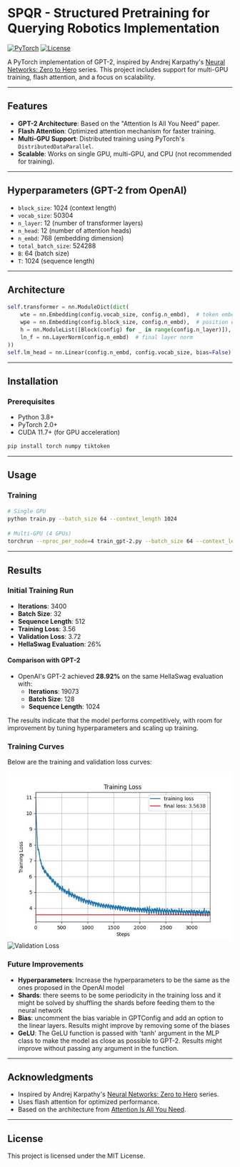# SPQR - Structured Pretraining for Querying Robotics Implementation

[![PyTorch](https://img.shields.io/badge/PyTorch-%23EE4C2C.svg?style=flat&logo=PyTorch&logoColor=white)](https://pytorch.org/)
[![License](https://img.shields.io/badge/License-MIT-blue.svg)](LICENSE)

A PyTorch implementation of GPT-2, inspired by Andrej Karpathy's [Neural Networks: Zero to Hero](https://karpathy.ai/zero-to-hero.html) series. This project includes support for multi-GPU training, flash attention, and a focus on scalability.

---

## Features
- **GPT-2 Architecture**: Based on the "Attention Is All You Need" paper.
- **Flash Attention**: Optimized attention mechanism for faster training.
- **Multi-GPU Support**: Distributed training using PyTorch's `DistributedDataParallel`.
- **Scalable**: Works on single GPU, multi-GPU, and CPU (not recommended for training).

---

## Hyperparameters (GPT-2 from OpenAI)
- `block_size`: 1024 (context length)
- `vocab_size`: 50304
- `n_layer`: 12 (number of transformer layers)
- `n_head`: 12 (number of attention heads)
- `n_embd`: 768 (embedding dimension)
- `total_batch_size`: 524288
- `B`: 64 (batch size)
- `T`: 1024 (sequence length)

---

## Architecture
```python
self.transformer = nn.ModuleDict(dict(
    wte = nn.Embedding(config.vocab_size, config.n_embd),  # token embeddings
    wpe = nn.Embedding(config.block_size, config.n_embd),  # position embeddings
    h = nn.ModuleList([Block(config) for _ in range(config.n_layer)]),  # transformer blocks
    ln_f = nn.LayerNorm(config.n_embd)  # final layer norm
))
self.lm_head = nn.Linear(config.n_embd, config.vocab_size, bias=False)  # language model head
```

---

## Installation

### Prerequisites
- Python 3.8+
- PyTorch 2.0+
- CUDA 11.7+ (for GPU acceleration)

```bash
pip install torch numpy tiktoken
```

---

## Usage

### Training
```bash
# Single GPU
python train.py --batch_size 64 --context_length 1024

# Multi-GPU (4 GPUs)
torchrun --nproc_per_node=4 train_gpt-2.py --batch_size 64 --context_length 1024 --ddp
```

---

## Results

### Initial Training Run
- **Iterations**: 3400
- **Batch Size**: 32
- **Sequence Length**: 512
- **Training Loss**: 3.56
- **Validation Loss**: 3.72
- **HellaSwag Evaluation**: 26%

#### Comparison with GPT-2
- OpenAI's GPT-2 achieved **28.92%** on the same HellaSwag evaluation with:
  - **Iterations**: 19073
  - **Batch Size**: 128
  - **Sequence Length**: 1024

The results indicate that the model performs competitively, with room for improvement by tuning hyperparameters and scaling up training.

### Training Curves
Below are the training and validation loss curves:

![Training Loss](assets/train_loss_02-19_18-22.jpg)
![Validation Loss](assets/val_loss_02-19_18-22.jpg)

### Future Improvements
- **Hyperparameters**: Increase the hyperparameters to be the same as the ones proposed in the OpenAI model
- **Shards**: there seems to be some periodicity in the training loss and it might be solved by shuffling the shards before feeding them to the neural network
- **Bias**: uncomment the bias variable in GPTConfig and add an option to the linear layers. Results might improve by removing some of the biases
- **GeLU**: The GeLU function is passed with 'tanh' argument in the MLP class to make the model as close as possible to GPT-2. Results might improve without passing any argument in the function.
---

## Acknowledgments
- Inspired by Andrej Karpathy's [Neural Networks: Zero to Hero](https://karpathy.ai/zero-to-hero.html) series.
- Uses flash attention for optimized performance.
- Based on the architecture from [Attention Is All You Need](https://arxiv.org/abs/1706.03762).

---

## License
This project is licensed under the MIT License.
